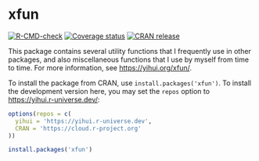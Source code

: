 # xfun

<!-- badges: start -->
[![R-CMD-check](https://github.com/yihui/xfun/workflows/R-CMD-check/badge.svg)](https://github.com/yihui/xfun/actions)
[![Coverage status](https://codecov.io/gh/yihui/xfun/branch/master/graph/badge.svg)](https://codecov.io/github/yihui/xfun?branch=master)
[![CRAN release](https://www.r-pkg.org/badges/version/xfun)](https://cran.r-project.org/package=xfun)
<!-- badges: end -->

This package contains several utility functions that I frequently use in other packages, and also miscellaneous functions that I use by myself from time to time. For more information, see https://yihui.org/xfun/.

To install the package from CRAN, use `install.packages('xfun')`. To install the development version here, you may set the `repos` option to <https://yihui.r-universe.dev/>:

```r
options(repos = c(
  yihui = 'https://yihui.r-universe.dev',
  CRAN = 'https://cloud.r-project.org'
))

install.packages('xfun')
```
